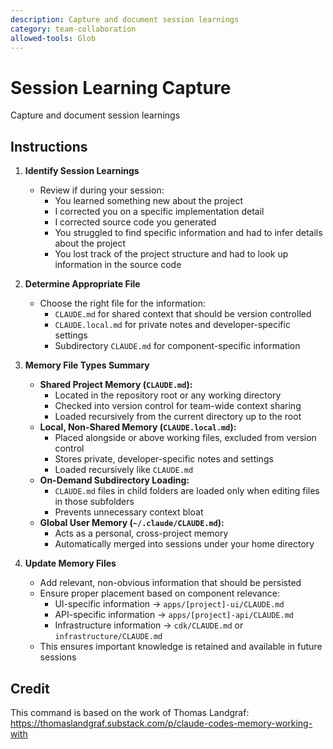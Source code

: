 ```yaml
---
description: Capture and document session learnings
category: team-collaboration
allowed-tools: Glob
---
```


# Session Learning Capture

Capture and document session learnings

## Instructions

1. **Identify Session Learnings**
   - Review if during your session:
     - You learned something new about the project
     - I corrected you on a specific implementation detail
     - I corrected source code you generated
     - You struggled to find specific information and had to infer details about the project
     - You lost track of the project structure and had to look up information in the source code

2. **Determine Appropriate File**
   - Choose the right file for the information:
     - `CLAUDE.md` for shared context that should be version controlled
     - `CLAUDE.local.md` for private notes and developer-specific settings
     - Subdirectory `CLAUDE.md` for component-specific information

3. **Memory File Types Summary**
   - **Shared Project Memory (`CLAUDE.md`):**
     - Located in the repository root or any working directory
     - Checked into version control for team-wide context sharing
     - Loaded recursively from the current directory up to the root
   - **Local, Non-Shared Memory (`CLAUDE.local.md`):**
     - Placed alongside or above working files, excluded from version control
     - Stores private, developer-specific notes and settings
     - Loaded recursively like `CLAUDE.md`
   - **On-Demand Subdirectory Loading:**
     - `CLAUDE.md` files in child folders are loaded only when editing files in those subfolders
     - Prevents unnecessary context bloat
   - **Global User Memory (`~/.claude/CLAUDE.md`):**
     - Acts as a personal, cross-project memory
     - Automatically merged into sessions under your home directory

4. **Update Memory Files**
   - Add relevant, non-obvious information that should be persisted
   - Ensure proper placement based on component relevance:
     - UI-specific information → `apps/[project]-ui/CLAUDE.md`
     - API-specific information → `apps/[project]-api/CLAUDE.md`
     - Infrastructure information → `cdk/CLAUDE.md` or `infrastructure/CLAUDE.md`
   - This ensures important knowledge is retained and available in future sessions

## Credit

This command is based on the work of Thomas Landgraf: https://thomaslandgraf.substack.com/p/claude-codes-memory-working-with